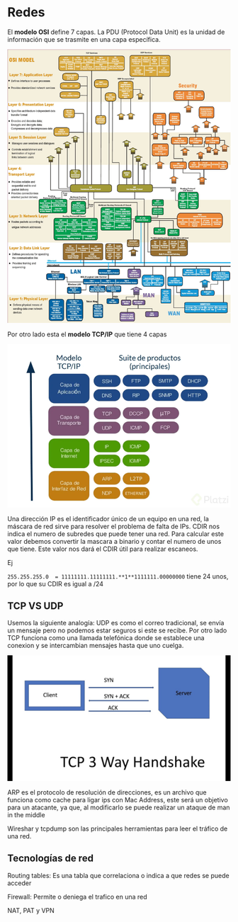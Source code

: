 # Redes

El **modelo OSI** define 7 capas. La PDU (Protocol Data Unit) es la unidad de información que se trasmite en una capa específica.

![Untitled](Redes%2099b5164e757245d08be594c76a9cd355/Untitled.jpeg)

Por otro lado esta el **modelo TCP/IP** que tiene 4 capas

![Untitled](Redes%2099b5164e757245d08be594c76a9cd355/Untitled.png)

Una dirección IP es el identificador único de un equipo en una red, la máscara de red sirve para resolver el problema de falta de IPs. CDIR nos indica el numero de subredes que puede tener una red. Para calcular este valor debemos convertir la mascara a binario y contar el numero de unos que tiene. Este valor nos dará el CDIR útil para realizar escaneos. 

Ej

`255.255.255.0  = 11111111.11111111.**1**1111111.00000000` tiene 24 unos, por lo que su CDIR es igual a /24 

## TCP VS UDP

Usemos la siguiente analogía: UDP es como el correo tradicional, se envía un mensaje pero no podemos estar seguros si este se recibe. Por otro lado TCP funciona como una llamada telefónica donde se establece una conexion y se intercambian mensajes hasta que uno cuelga.

![Untitled](Redes%2099b5164e757245d08be594c76a9cd355/Untitled%201.png)

ARP es el protocolo de resolución de direcciones, es un archivo que funciona como cache para ligar ips con Mac Address, este será un objetivo para un atacante, ya que, al modificarlo se puede realizar un ataque de man in the middle

Wireshar y tcpdump son las principales herramientas para leer el tráfico de una red.

## Tecnologías de red

Routing tables: Es una tabla que correlaciona o indica a que redes se puede acceder

Firewall: Permite o deniega el trafico en una red

NAT, PAT y VPN